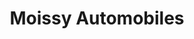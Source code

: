 ---
title: "Moissy Automobiles"
url: /moissy-cramayel/moissy-automobiles/
shop: réparation de voitures
---